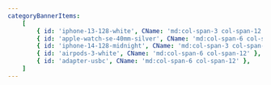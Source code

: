 ```yaml
---
categoryBannerItems:
    [
        { id: 'iphone-13-128-white', CName: 'md:col-span-3 col-span-12' },
        { id: 'apple-watch-se-40mm-silver', CName: 'md:col-span-6 col-span-12' },
        { id: 'iphone-14-128-midnight', CName: 'md:col-span-3 col-span-12' },
        { id: 'airpods-3-white', CName: 'md:col-span-6 col-span-12' },
        { id: 'adapter-usbc', CName: 'md:col-span-6 col-span-12' },
    ]
---
```


